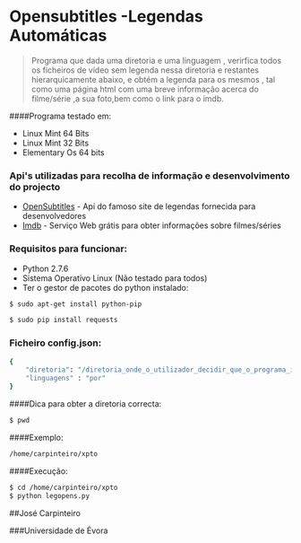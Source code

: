 Opensubtitles -Legendas Automáticas
=========
>Programa que dada uma diretoria e uma linguagem , verirfica todos os ficheiros de vídeo sem legenda nessa diretoria e restantes hierarquicamente abaixo, e obtém a legenda para os mesmos , tal como uma página html com uma breve informação acerca do filme/série ,a sua foto,bem como o link para o imdb.

####Programa testado em:

  - Linux Mint 64 Bits
  - Linux Mint 32 Bits
  - Elementary Os 64 bits

### Api's utilizadas para recolha de informação e desenvolvimento do projecto



* [OpenSubtitles] - Api do famoso site de legendas fornecida para desenvolvedores
* [Imdb] - Serviço Web grátis para obter informações sobre filmes/séries

### Requisitos para funcionar:
* Python 2.7.6
* Sistema Operativo Linux (Não testado para todos)
* Ter o gestor de pacotes do python instalado:

```sh
$ sudo apt-get install python-pip
```

```sh
$ sudo pip install requests
```

### Ficheiro config.json:

```sh
{
	"diretoria": "/diretoria_onde_o_utilizador_decidir_que_o_programa_ira_executar",
	"linguagens" : "por"
}
```
####Dica para obter a diretoria correcta: 
```sh
$ pwd
```
####Exemplo:
```sh
/home/carpinteiro/xpto
```

####Execução:
```sh
$ cd /home/carpinteiro/xpto
$ python legopens.py
```

##José Carpinteiro 

###Universidade de Évora



[Imdb]:http://www.omdbapi.com/
[OpenSubtitles]:http://trac.opensubtitles.org/projects/opensubtitles/wiki/XMLRPC

